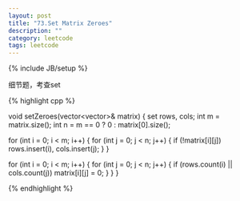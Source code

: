 ```yaml
---
layout: post
title: "73.Set Matrix Zeroes"
description: ""
category: leetcode
tags: leetcode
---
```

{% include JB/setup %}

细节题，考查set

{% highlight cpp %}

void setZeroes(vector<vector<int>>& matrix) {
  set <int> rows, cols;
  int m = matrix.size();
  int n = m == 0 ? 0 : matrix[0].size();

  for (int i = 0; i < m; i++) {
    for (int j = 0; j < n; j++) {
      if (!matrix[i][j])
        rows.insert(i), cols.insert(j);
    }
  }

  for (int i = 0; i < m; i++) {
    for (int j = 0; j < n; j++) {
      if (rows.count(i) || cols.count(j))
        matrix[i][j] = 0;
    }
  }
}

{% endhighlight %}
